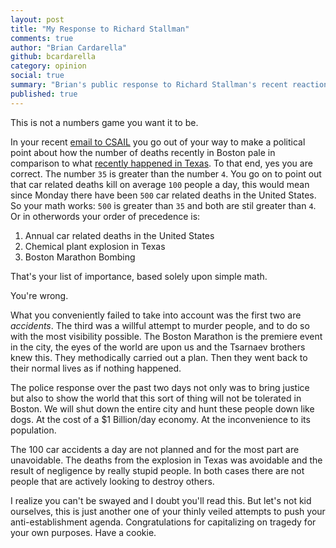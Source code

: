 ```yaml
---
layout: post
title: "My Response to Richard Stallman"
comments: true
author: "Brian Cardarella"
github: bcardarella
category: opinion
social: true
summary: "Brian's public response to Richard Stallman's recent reaction to the events in Boston"
published: true
---
```


This is not a numbers game you want it to be.

In your recent [email to CSAIL](http://pastebin.com/DVysCXPj) you go out
of your way to make a political point about how the number of deaths
recently in Boston pale in comparison to what [recently happened in
Texas](http://www.cnn.com/2013/04/18/us/texas-explosion/index.html). To
that end, yes you are correct. The number `35` is greater than the
number `4`. You go on to point out that car related deaths kill on
average `100` people a day, this would mean since Monday there have been
`500` car related deaths in the United States. So your math works: `500`
is greater than `35` and both are stil greater than `4`. Or in
otherwords your order of precedence is:

1. Annual car related deaths in the United States
2. Chemical plant explosion in Texas
3. Boston Marathon Bombing

That's your list of importance, based solely upon simple math.

You're wrong.

What you conveniently failed to take into account was the first two are
*accidents*. The third was a willful attempt to murder people, and to do
 so with the most visibility possible. The Boston Marathon is the
premiere event in the city, the eyes of the world are upon us and the
Tsarnaev brothers knew this. They methodically carried out a plan. Then
they went back to their normal lives as if nothing happened.

The police response over the past two days not only was to bring justice
but also to show the world that this sort of thing will not be tolerated
in Boston. We will shut down the entire city and hunt these people down
like dogs. At the cost of a $1 Billion/day economy. At the inconvenience
to its population.

The 100 car accidents a day are not planned and for the most part are
unavoidable. The deaths from the explosion in Texas was avoidable and
the result of negligence by really stupid people. In both cases there
are not people that are actively looking to destroy others.

I realize you can't be swayed and I doubt you'll read
this. But let's not kid ourselves, this is just another one of your thinly
veiled attempts to push your anti-establishment agenda. Congratulations
for capitalizing on tragedy for your own purposes. Have a cookie.

